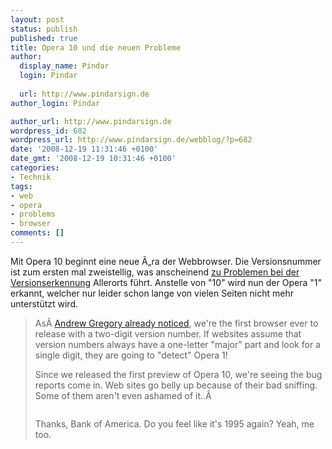 ```yaml
---
layout: post
status: publish
published: true
title: Opera 10 und die neuen Probleme
author:
  display_name: Pindar
  login: Pindar
  
  url: http://www.pindarsign.de
author_login: Pindar

author_url: http://www.pindarsign.de
wordpress_id: 682
wordpress_url: http://www.pindarsign.de/webblog/?p=682
date: '2008-12-19 11:31:46 +0100'
date_gmt: '2008-12-19 10:31:46 +0100'
categories:
- Technik
tags:
- web
- opera
- problems
- browser
comments: []
---
```

<p>Mit Opera 10 beginnt eine neue &Atilde;&bdquo;ra der Webbrowser. Die Versionsnummer ist zum ersten mal zweistellig, was anscheinend <a href="http://my.opera.com/hallvors/blog/2008/12/19/10-is-the-one" target="_blank">zu Problemen bei der Versionserkennung</a> Allerorts führt. Anstelle von "10" wird nun der Opera "1" erkannt, welcher nur leider schon lange von vielen Seiten nicht mehr unterstützt wird.</p>
<blockquote><p>As&Acirc;&nbsp;<a href="http://my.opera.com/Andrew%20Gregory/blog/2008/05/11/opera-10-is-too-old" target="_blank">Andrew Gregory already noticed</a>, we're the first browser ever to release with a two-digit version number. If websites assume that version numbers always have a one-letter "major" part and look for a single digit, they are going to "detect" Opera 1!</p>
<p>Since we released the first preview of Opera 10, we're seeing the bug reports come in. Web sites go belly up because of their bad sniffing. Some of them aren't even ashamed of it..&Acirc;&nbsp;</p>
<p><span class="imgcenter"><img src="http://files.myopera.com/hallvors/blog/BoA.png" alt="" /></span></p>
<p>Thanks, Bank of America. Do you feel like it's 1995 again? Yeah, me too.</blockquote></p>

